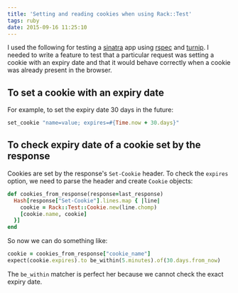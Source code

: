 ```yaml
---
title: 'Setting and reading cookies when using Rack::Test'
tags: ruby
date: 2015-09-16 11:25:10
---
```


I used the following for testing a [sinatra](www.sinatrarb.com/) app using [rspec](http://rspec.info/) and [turnip](https://github.com/jnicklas/turnip). I needed to write a feature to test that a particular request was setting a cookie with an expiry date and that it would behave correctly when a cookie was already present in the browser.

## To set a cookie with an expiry date

For example, to set the expiry date 30 days in the future:

```ruby
set_cookie "name=value; expires=#{Time.now + 30.days}"
```

## To check expiry date of a cookie set by the response

Cookies are set by the response's `Set-Cookie` header. To check the `expires` option, we need to parse the header and create `Cookie` objects:

```ruby
def cookies_from_response(response=last_response)
  Hash[response["Set-Cookie"].lines.map { |line|
    cookie = Rack::Test::Cookie.new(line.chomp)
    [cookie.name, cookie]
  }]
end
```

So now we can do something like:

```ruby
cookie = cookies_from_response["cookie_name"]
expect(cookie.expires).to be_within(5.minutes).of(30.days.from_now)
```

The `be_within` matcher is perfect her because we cannot check the exact expiry date.

